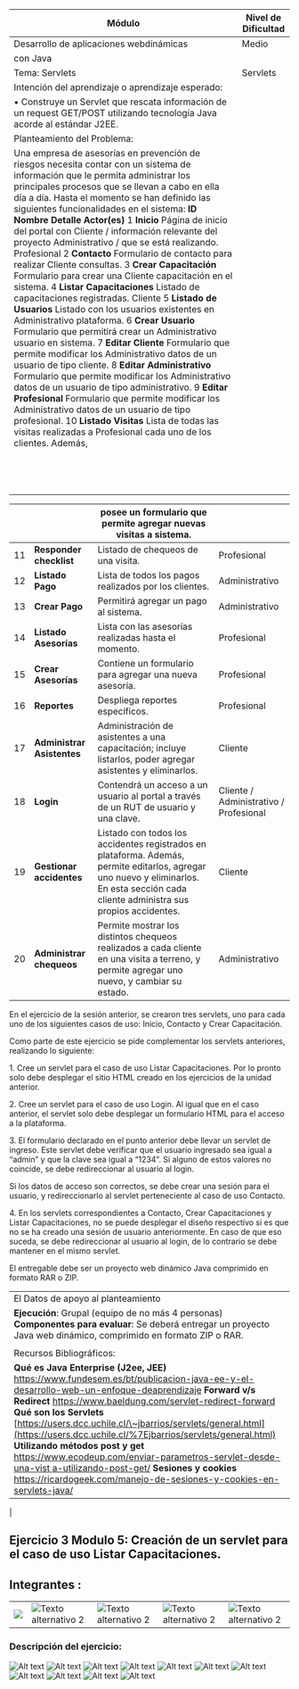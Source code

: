 | Módulo                                                                                                                                                                                                                                                                                                                                                                                                                                                                                                                                                                                                                                                                                                                                                                                                                                                                                                                                                                                                                                                                                                                                                                                                                                                                                                                                                                 | Nivel de Dificultad |
|------------------------------------------------------------------------------------------------------------------------------------------------------------------------------------------------------------------------------------------------------------------------------------------------------------------------------------------------------------------------------------------------------------------------------------------------------------------------------------------------------------------------------------------------------------------------------------------------------------------------------------------------------------------------------------------------------------------------------------------------------------------------------------------------------------------------------------------------------------------------------------------------------------------------------------------------------------------------------------------------------------------------------------------------------------------------------------------------------------------------------------------------------------------------------------------------------------------------------------------------------------------------------------------------------------------------------------------------------------------------|---------------------|
| Desarrollo de aplicaciones webdinámicas                                                                                                                                                                                                                                                                                                                                                                                                                                                                                                                                                                                                                                                                                                                                                                                                                                                                                                                                                                                                                                                                                                                                                                                                                                                                                                                                | Medio               |
| con Java                                                                                                                                                                                                                                                                                                                                                                                                                                                                                                                                                                                                                                                                                                                                                                                                                                                                                                                                                                                                                                                                                                                                                                                                                                                                                                                                                               |                     |
| Tema: Servlets                                                                                                                                                                                                                                                                                                                                                                                                                                                                                                                                                                                                                                                                                                                                                                                                                                                                                                                                                                                                                                                                                                                                                                                                                                                                                                                                                         | Servlets            |
| Intención del aprendizaje o aprendizaje esperado:                                                                                                                                                                                                                                                                                                                                                                                                                                                                                                                                                                                                                                                                                                                                                                                                                                                                                                                                                                                                                                                                                                                                                                                                                                                                                                                      |                     |
| • Construye un Servlet que rescata información de un request GET/POST utilizando tecnología Java acorde al estándar J2EE.                                                                                                                                                                                                                                                                                                                                                                                                                                                                                                                                                                                                                                                                                                                                                                                                                                                                                                                                                                                                                                                                                                                                                                                                                                              |                     |
| Planteamiento del Problema:                                                                                                                                                                                                                                                                                                                                                                                                                                                                                                                                                                                                                                                                                                                                                                                                                                                                                                                                                                                                                                                                                                                                                                                                                                                                                                                                            |                     |
| Una empresa de asesorías en prevención de riesgos necesita contar con un sistema de información que le permita administrar los principales procesos que se llevan a cabo en ella día a día.  Hasta el momento se han definido las siguientes funcionalidades en el sistema:  **ID Nombre Detalle Actor(es)** 1 **Inicio** Página de inicio del portal con Cliente / información relevante del proyecto Administrativo / que se está realizando. Profesional 2 **Contacto** Formulario de contacto para realizar Cliente consultas. 3 **Crear Capacitación** Formulario para crear una Cliente capacitación en el sistema. 4 **Listar Capacitaciones** Listado de capacitaciones registradas. Cliente 5 **Listado de Usuarios** Listado con los usuarios existentes en Administrativo plataforma. 6 **Crear Usuario** Formulario que permitirá crear un Administrativo usuario en sistema. 7 **Editar Cliente** Formulario que permite modificar los Administrativo datos de un usuario de tipo cliente. 8 **Editar Administrativo** Formulario que permite modificar los Administrativo datos de un usuario de tipo administrativo. 9 **Editar Profesional** Formulario que permite modificar los Administrativo datos de un usuario de tipo profesional. 10 **Listado Visitas** Lista de todas las visitas realizadas a Profesional cada uno de los clientes. Además, |                     |
|                                                                                                                                                                                                                                                                                                                                                                                                                                                                                                                                                                                                                                                                                                                                                                                                                                                                                                                                                                                                                                                                                                                                                                                                                                                                                                                                                                        |                     |
|                                                                                                                                                                                                                                                                                                                                                                                                                                                                                                                                                                                                                                                                                                                                                                                                                                                                                                                                                                                                                                                                                                                                                                                                                                                                                                                                                                        |                     |
|                                                                                                                                                                                                                                                                                                                                                                                                                                                                                                                                                                                                                                                                                                                                                                                                                                                                                                                                                                                                                                                                                                                                                                                                                                                                                                                                                                        |                     |
|                                                                                                                                                                                                                                                                                                                                                                                                                                                                                                                                                                                                                                                                                                                                                                                                                                                                                                                                                                                                                                                                                                                                                                                                                                                                                                                                                                        |                     |
|                                                                                                                                                                                                                                                                                                                                                                                                                                                                                                                                                                                                                                                                                                                                                                                                                                                                                                                                                                                                                                                                                                                                                                                                                                                                                                                                                                        |                     |
|                                                                                                                                                                                                                                                                                                                                                                                                                                                                                                                                                                                                                                                                                                                                                                                                                                                                                                                                                                                                                                                                                                                                                                                                                                                                                                                                                                        |                     |
|                                                                                                                                                                                                                                                                                                                                                                                                                                                                                                                                                                                                                                                                                                                                                                                                                                                                                                                                                                                                                                                                                                                                                                                                                                                                                                                                                                        |                     |
|                                                                                                                                                                                                                                                                                                                                                                                                                                                                                                                                                                                                                                                                                                                                                                                                                                                                                                                                                                                                                                                                                                                                                                                                                                                                                                                                                                        |                     |
|                                                                                                                                                                                                                                                                                                                                                                                                                                                                                                                                                                                                                                                                                                                                                                                                                                                                                                                                                                                                                                                                                                                                                                                                                                                                                                                                                                        |                     |
|                                                                                                                                                                                                                                                                                                                                                                                                                                                                                                                                                                                                                                                                                                                                                                                                                                                                                                                                                                                                                                                                                                                                                                                                                                                                                                                                                                        |                     |
|                                                                                                                                                                                                                                                                                                                                                                                                                                                                                                                                                                                                                                                                                                                                                                                                                                                                                                                                                                                                                                                                                                                                                                                                                                                                                                                                                                        |                     |
|                                                                                                                                                                                                                                                                                                                                                                                                                                                                                                                                                                                                                                                                                                                                                                                                                                                                                                                                                                                                                                                                                                                                                                                                                                                                                                                                                                        |                     |
|                                                                                                                                                                                                                                                                                                                                                                                                                                                                                                                                                                                                                                                                                                                                                                                                                                                                                                                                                                                                                                                                                                                                                                                                                                                                                                                                                                        |                     |

|    |                                | posee un formulario que permite agregar nuevas visitas a sistema.                                                                                                                       |                                        |
|----|--------------------------------|-----------------------------------------------------------------------------------------------------------------------------------------------------------------------------------------|----------------------------------------|
| 11 | **Responder checklist**        | Listado de chequeos de una visita.                                                                                                                                                      | Profesional                            |
| 12 | **Listado Pago**               | Lista de todos los pagos realizados por los clientes.                                                                                                                                   | Administrativo                         |
| 13 | **Crear Pago**                 | Permitirá agregar un pago al sistema.                                                                                                                                                   | Administrativo                         |
| 14 | **Listado Asesorías**          | Lista con las asesorías realizadas hasta el momento.                                                                                                                                    | Profesional                            |
| 15 | **Crear Asesorías**            | Contiene un formulario para agregar una nueva asesoría.                                                                                                                                 | Profesional                            |
| 16 | **Reportes**                   | Despliega reportes específicos.                                                                                                                                                         | Profesional                            |
| 17 | **Administrar** **Asistentes** | Administración de asistentes a una capacitación; incluye listarlos, poder agregar asistentes y eliminarlos.                                                                             | Cliente                                |
| 18 | **Login**                      | Contendrá un acceso a un usuario al portal a través de un RUT de usuario y una clave.                                                                                                   | Cliente / Administrativo / Profesional |
| 19 | **Gestionar accidentes**       | Listado con todos los accidentes registrados en plataforma. Además, permite editarlos, agregar uno nuevo y eliminarlos. En esta sección cada cliente administra sus propios accidentes. | Cliente                                |
| 20 | **Administrar chequeos**       | Permite mostrar los distintos chequeos realizados a cada cliente en una visita a terreno, y permite agregar uno nuevo, y cambiar su estado.                                             | Administrativo                         |

En el ejercicio de la sesión anterior, se crearon tres servlets, uno para cada uno de los siguientes casos de uso:
Inicio, Contacto y Crear Capacitación.

Como parte de este ejercicio se pide complementar los servlets anteriores, realizando lo siguiente:

1\. Cree un servlet para el caso de uso Listar Capacitaciones. Por lo pronto solo debe desplegar el sitio HTML creado en
los ejercicios de la unidad anterior.

2\. Cree un servlet para el caso de uso Login. Al igual que en el caso anterior, el servlet solo debe desplegar un
formulario HTML para el acceso a la plataforma.

3\. El formulario declarado en el punto anterior debe llevar un servlet de ingreso. Este servlet debe verificar que el
usuario ingresado sea igual a “admin” y que la clave sea igual a “1234”. Si alguno de estos valores no coincide, se debe
redireccionar al usuario al login.

Si los datos de acceso son correctos, se debe crear una sesión para el usuario, y redireccionarlo al servlet
perteneciente al caso de uso Contacto.

4\. En los servlets correspondientes a Contacto, Crear Capacitaciones y Listar Capacitaciones, no se puede desplegar el
diseño respectivo si es que no se ha creado una sesión de usuario anteriormente. En caso de que eso suceda, se debe
redireccionar al usuario al login, de lo contrario se debe mantener en el mismo servlet.

El entregable debe ser un proyecto web dinámico Java comprimido en formato RAR o ZIP.

|                                                                                                                                                                                                                                                                                                                                                                                                                                                                                                                                                                                                                                                                                                       |
|-------------------------------------------------------------------------------------------------------------------------------------------------------------------------------------------------------------------------------------------------------------------------------------------------------------------------------------------------------------------------------------------------------------------------------------------------------------------------------------------------------------------------------------------------------------------------------------------------------------------------------------------------------------------------------------------------------|
| El Datos de apoyo al planteamiento                                                                                                                                                                                                                                                                                                                                                                                                                                                                                                                                                                                                                                                                    |
| **Ejecución**: Grupal (equipo de no más 4 personas)   **Componentes para evaluar**: Se deberá entregar un proyecto Java web dinámico, comprimido en formato ZIP o RAR.                                                                                                                                                                                                                                                                                                                                                                                                                                                                                                                                |
|                                                                                                                                                                                                                                                                                                                                                                                                                                                                                                                                                                                                                                                                                                       |
| Recursos Bibliográficos:                                                                                                                                                                                                                                                                                                                                                                                                                                                                                                                                                                                                                                                                              |
| **Qué es Java Enterprise (J2ee, JEE)** <https://www.fundesem.es/bt/publicacion-java-ee-y-el-desarrollo-web-un-enfoque-deaprendizaje>   **Forward v/s Redirect** <https://www.baeldung.com/servlet-redirect-forward>   **Qué son los Servlets** [https://users.dcc.uchile.cl/\~jbarrios/servlets/general.html](https://users.dcc.uchile.cl/%7Ejbarrios/servlets/general.html)  **Utilizando métodos post y get** [https://www.ecodeup.com/enviar-parametros-servlet-desde-una-vist a-utilizando-post-get/](https://www.ecodeup.com/enviar-parametros-servlet-desde-una-vist%20a-utilizando-post-get/)  **Sesiones y cookies** <https://ricardogeek.com/manejo-de-sesiones-y-cookies-en-servlets-java/> |
|

## Ejercicio 3 Modulo 5: Creación de un servlet para el caso de uso Listar Capacitaciones.

## **Integrantes :**

<table>
  <tr>
    <td><img src="https://img.shields.io/badge/Angelica%20-%20Romero%20-%20violet?cacheSeconds=3200"></td>
    <td><img src="https://img.shields.io/badge/Bastian%20-%20Mariangel%20-%20red?cacheSeconds=3200" alt="Texto alternativo 2"></td>
    <td><img src="https://img.shields.io/badge/Ivan%20-%20Mieres%20-%20green?cacheSeconds=3200" alt="Texto alternativo 2"></td>
    <td><img src="https://img.shields.io/badge/Patricio%20-%20Bonnin%20-%20brown?cacheSeconds=3200" alt="Texto alternativo 2"></td>
    <td><img src="https://img.shields.io/badge/Roberto%20-%20Rivas%20-%20blue?cacheSeconds=3200" alt="Texto alternativo 2"></td>

  </tr>
</table>

### **Descripción del ejercicio:**

![Alt text](image-1.png)
![Alt text](image-2.png)
![Alt text](image-3.png)
![Alt text](image-4.png)
![Alt text](image-5.png)
![Alt text](image-6.png)
![Alt text](image-7.png)
![Alt text](image-8.png)
![Alt text](image-9.png)
![Alt text](image-10.png)
![Alt text](image-11.png)
